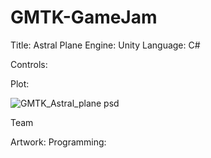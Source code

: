 # GMTK-GameJam

Title: Astral Plane
Engine: Unity
Language: C#

Controls:


Plot:



![GMTK_Astral_plane psd](https://user-images.githubusercontent.com/51862620/121936373-8c7ee380-cd17-11eb-8f60-e9a15e063a91.png)


Team

Artwork: 
Programming:


